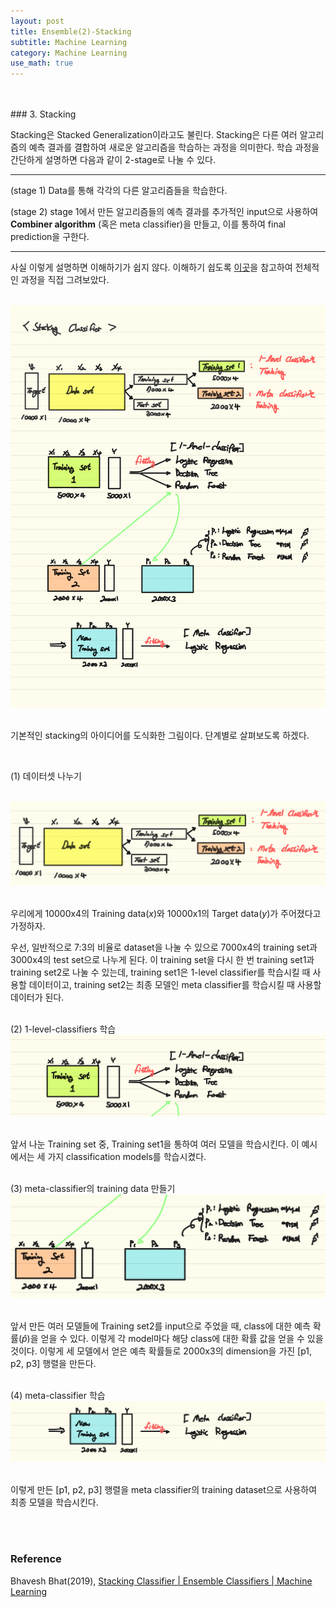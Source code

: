 ```yaml
---
layout: post
title: Ensemble(2)-Stacking
subtitle: Machine Learning
category: Machine Learning
use_math: true
---
```



<br>
<br>
### 3. Stacking

Stacking은 Stacked Generalization이라고도 불린다. Stacking은 다른 여러 알고리즘의 예측 결과를 결합하여 새로운 알고리즘을 학습하는 과정을 의미한다. 학습 과정을 간단하게 설명하면 다음과 같이 2-stage로 나눌 수 있다.

---

(stage 1) Data를 통해 각각의 다른 알고리즘들을 학습한다.

(stage 2) stage 1에서 만든 알고리즘들의 예측 결과를 추가적인 input으로 사용하여 __Combiner algorithm__ (혹은 meta classifier)을 만들고, 이를 통하여 final prediction을 구한다.

---

사실 이렇게 설명하면 이해하기가 쉽지 않다. 이해하기 쉽도록 [이곳](https://youtu.be/DCrcoh7cMHU)을 참고하여 전체적인 과정을 직접 그려보았다.

<br>

<center><img src = '/post_img/191120/image1.png'/></center>

<br>

기본적인 stacking의 아이디어를 도식화한 그림이다. 단계별로 살펴보도록 하겠다.

<br>

(1) 데이터셋 나누기

<br>

<center><img src = '/post_img/191120/image2.png'/></center>

<br>

우리에게 10000x4의 Training data($x$)와 10000x1의 Target data($y$)가 주어졌다고 가정하자.

우선, 일반적으로 7:3의 비율로 dataset을 나눌 수 있으로 7000x4의 training set과 3000x4의 test set으로 나누게 된다. 이 training set을 다시 한 번 training set1과 training set2로 나눌 수 있는데, training set1은 1-level classifier를 학습시킬 때 사용할 데이터이고, training set2는 최종 모델인 meta classifier를 학습시킬 때 사용할 데이터가 된다.

<br>
(2) 1-level-classifiers 학습

<br>

<center><img src = '/post_img/191120/image3.png'/></center>

<br>

앞서 나눈 Training set 중, Training set1을 통하여 여러 모델을 학습시킨다. 이 예시에서는 세 가지 classification models를 학습시켰다.


<br>
(3) meta-classifier의 training data 만들기

<br>

<center><img src = '/post_img/191120/image4.png'/></center>

<br>

앞서 만든 여러 모델들에 Training set2를 input으로 주었을 때, class에 대한 예측 확률($\hat p$)을 얻을 수 있다. 이렇게 각 model마다 해당 class에 대한 확률 값을 얻을 수 있을 것이다. 이렇게 세 모델에서 얻은 예측 확률들로 2000x3의 dimension을 가진 [p1, p2, p3] 행렬을 만든다.


<br>
(4) meta-classifier 학습

<br>

<center><img src = '/post_img/191120/image5.png'/></center>

<br>

이렇게 만든 [p1, p2, p3] 행렬을 meta classifier의 training dataset으로 사용하여 최종 모델을 학습시킨다.


<br>
<br>

### Reference
Bhavesh Bhat(2019), [Stacking Classifier | Ensemble Classifiers | Machine Learning](https://www.youtube.com/watch?v=sBrQnqwMpvA)

<br>
<br>
